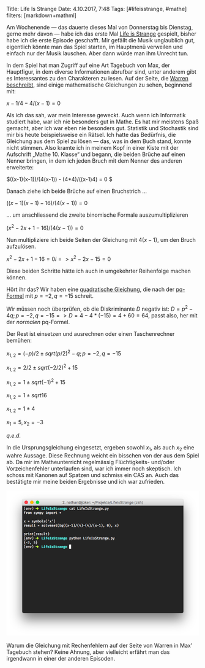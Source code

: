 Title: Life Is Strange
Date: 4.10.2017, 7:48
Tags: [#lifeisstrange, #mathe]
filters: [markdown+mathml]

Am Wochenende — das dauerte dieses Mal von Donnerstag bis Dienstag, gerne mehr davon — habe ich das erste Mal [Life is Strange](https://de.wikipedia.org/wiki/Life_Is_Strange) gespielt, bisher habe ich die erste Episode geschafft. Mir gefällt die Musik unglaublich gut, eigentlich könnte man das Spiel starten, im Hauptmenü verweilen und einfach nur der Musik lauschen. Aber dann würde man ihm Unrecht tun.

In dem Spiel hat man Zugriff auf eine Art Tagebuch von Max, der Hauptfigur, in dem diverse Informationen abrufbar sind, unter anderem gibt es Interessantes zu den Charakteren zu lesen. Auf der Seite, die [Warren beschreibt](https://vignette.wikia.nocookie.net/rememberme/images/2/22/Warren_Entry.png/revision/latest?cb=20150209230731), sind einige mathematische Gleichungen zu sehen, beginnend mit:

${x-1}/4 - 4/(x-1)=0$

Als ich das sah, war mein Interesse geweckt. Auch wenn ich Informatik studiert habe, war ich nie besonders gut in Mathe. Es hat mir meistens Spaß gemacht, aber ich war eben nie besonders gut. Statistik und Stochastik sind mir bis heute beispielsweise ein Rätsel. Ich hatte das Bedürfnis, die Gleichung aus dem Spiel zu lösen — das, was in dem Buch stand, konnte nicht stimmen. Also kramte ich in meinem Kopf in einer Kiste mit der Aufschrift „Mathe 10. Klasse“ und begann, die beiden Brüche auf einen Nenner bringen, in dem ich jeden Bruch mit dem Nenner des anderen erweiterte:

$((x-1)(x-1))/(4(x-1)) - (4*4)/((x-1)4) = 0 $

Danach ziehe ich beide Brüche auf einen Bruchstrich ...

$((x-1)(x-1)-16)/(4(x-1)) = 0$

... um anschliessend die zweite binomische Formale auszumultiplizieren

$(x^2-2x+1-16)/(4(x-1))=0$

Nun multipliziere ich beide Seiten der Gleichung mit $4(x-1)$, um den Bruch aufzulösen.

$x^2-2x+1-16=0i => x^2-2x-15=0$

Diese beiden Schritte hätte ich auch in umgekehrter Reihenfolge machen können.

Hört ihr das? Wir haben eine [quadratische Gleichung](https://de.wikipedia.org/wiki/Quadratische_Gleichung), die nach der [pq-Formel](https://de.wikipedia.org/wiki/Quadratische_Gleichung#L.C3.B6sungsformel_f.C3.BCr_die_Normalform_.28p-q-Formel.29) mit $p=-2, q=-15$ schreit.

Wir müssen noch überprüfen, ob die Diskriminante $D$ negativ ist: $D=p^2-4q; p=-2, q=-15 => D = 4-4*(-15) = 4+60=64$, passt also, her mit der _normalen_ pq-Formel.

Der Rest ist einsetzen und ausrechnen oder einen Taschenrechner bemühen:

$x_{1,2} = (-p)/2 ± sqrt{(p/2)^2-q}; p=-2, q=-15$

$x_{1,2} = 2/2 ± sqrt{(-2/2)^2+15}$

$x_{1,2} = 1 ± sqrt{(-1)^2+15}$

$x_{1,2} = 1 ± sqrt{16}$

$x_{1,2} = 1 ± 4$

$x_1 = 5, x_2 = -3$

$q.e.d.$

In die Ursprungsgleichung eingesetzt, ergeben sowohl $x_1$, als auch $x_2$ eine wahre Aussage. Diese Rechnung weicht ein bisschen von der aus dem Spiel ab. Da mir im Matheunterricht regelmässig Flüchtigkeits- und/oder Vorzeichenfehler unterlaufen sind, war ich immer noch skeptisch. Ich schoss mit Kanonen auf Spatzen und schmiss ein CAS an. Auch das bestätigte mir meine beiden Ergebnisse und ich war zufrieden.

![Screenshot vom CAS](/img/Life_is_strange_CAS.png)

Warum die Gleichung mit Rechenfehlern auf der Seite von Warren in Max' Tagebuch stehen? Keine Ahnung, aber vielleicht erfährt man das irgendwann in einer der anderen Episoden.
